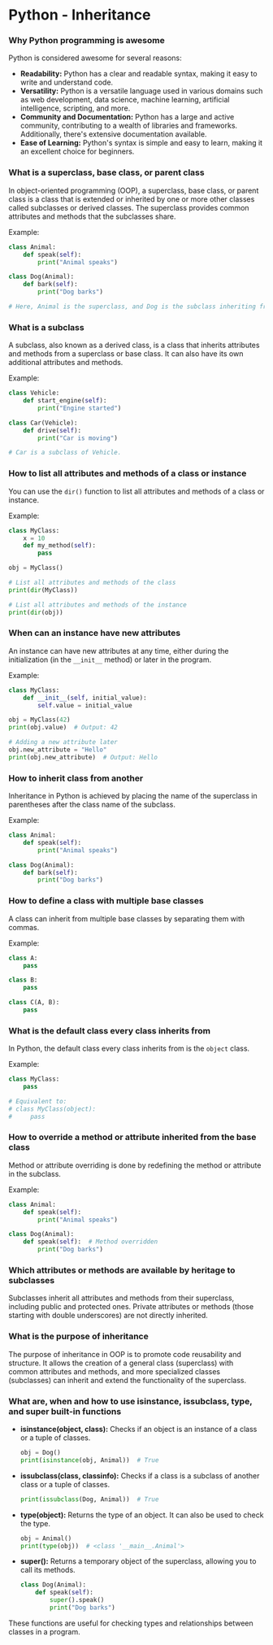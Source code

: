 # Python - Inheritance

### Why Python programming is awesome
Python is considered awesome for several reasons:
- **Readability:** Python has a clear and readable syntax, making it easy to write and understand code.
- **Versatility:** Python is a versatile language used in various domains such as web development, data science, machine learning, artificial intelligence, scripting, and more.
- **Community and Documentation:** Python has a large and active community, contributing to a wealth of libraries and frameworks. Additionally, there's extensive documentation available.
- **Ease of Learning:** Python's syntax is simple and easy to learn, making it an excellent choice for beginners.

### What is a superclass, base class, or parent class
In object-oriented programming (OOP), a superclass, base class, or parent class is a class that is extended or inherited by one or more other classes called subclasses or derived classes. The superclass provides common attributes and methods that the subclasses share.

Example:
```python
class Animal:
    def speak(self):
        print("Animal speaks")

class Dog(Animal):
    def bark(self):
        print("Dog barks")

# Here, Animal is the superclass, and Dog is the subclass inheriting from Animal.
```

### What is a subclass
A subclass, also known as a derived class, is a class that inherits attributes and methods from a superclass or base class. It can also have its own additional attributes and methods.

Example:
```python
class Vehicle:
    def start_engine(self):
        print("Engine started")

class Car(Vehicle):
    def drive(self):
        print("Car is moving")

# Car is a subclass of Vehicle.
```

### How to list all attributes and methods of a class or instance
You can use the `dir()` function to list all attributes and methods of a class or instance.

Example:
```python
class MyClass:
    x = 10
    def my_method(self):
        pass

obj = MyClass()

# List all attributes and methods of the class
print(dir(MyClass))

# List all attributes and methods of the instance
print(dir(obj))
```

### When can an instance have new attributes
An instance can have new attributes at any time, either during the initialization (in the `__init__` method) or later in the program.

Example:
```python
class MyClass:
    def __init__(self, initial_value):
        self.value = initial_value

obj = MyClass(42)
print(obj.value)  # Output: 42

# Adding a new attribute later
obj.new_attribute = "Hello"
print(obj.new_attribute)  # Output: Hello
```

### How to inherit class from another
Inheritance in Python is achieved by placing the name of the superclass in parentheses after the class name of the subclass.

Example:
```python
class Animal:
    def speak(self):
        print("Animal speaks")

class Dog(Animal):
    def bark(self):
        print("Dog barks")
```

### How to define a class with multiple base classes
A class can inherit from multiple base classes by separating them with commas.

Example:
```python
class A:
    pass

class B:
    pass

class C(A, B):
    pass
```

### What is the default class every class inherits from
In Python, the default class every class inherits from is the `object` class.

Example:
```python
class MyClass:
    pass

# Equivalent to:
# class MyClass(object):
#     pass
```

### How to override a method or attribute inherited from the base class
Method or attribute overriding is done by redefining the method or attribute in the subclass.

Example:
```python
class Animal:
    def speak(self):
        print("Animal speaks")

class Dog(Animal):
    def speak(self):  # Method overridden
        print("Dog barks")
```

### Which attributes or methods are available by heritage to subclasses
Subclasses inherit all attributes and methods from their superclass, including public and protected ones. Private attributes or methods (those starting with double underscores) are not directly inherited.

### What is the purpose of inheritance
The purpose of inheritance in OOP is to promote code reusability and structure. It allows the creation of a general class (superclass) with common attributes and methods, and more specialized classes (subclasses) can inherit and extend the functionality of the superclass.

### What are, when and how to use isinstance, issubclass, type, and super built-in functions
- **isinstance(object, class):** Checks if an object is an instance of a class or a tuple of classes.
  ```python
  obj = Dog()
  print(isinstance(obj, Animal))  # True
  ```

- **issubclass(class, classinfo):** Checks if a class is a subclass of another class or a tuple of classes.
  ```python
  print(issubclass(Dog, Animal))  # True
  ```

- **type(object):** Returns the type of an object. It can also be used to check the type.
  ```python
  obj = Animal()
  print(type(obj))  # <class '__main__.Animal'>
  ```

- **super():** Returns a temporary object of the superclass, allowing you to call its methods.
  ```python
  class Dog(Animal):
      def speak(self):
          super().speak()
          print("Dog barks")
  ```

These functions are useful for checking types and relationships between classes in a program.
